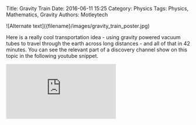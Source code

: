 Title: Gravity Train
Date: 2016-06-11 15:25
Category: Physics
Tags: Physics, Mathematics, Gravity
Authors: Motleytech

<span class="img-width-400">
![Alternate text]({filename}/images/gravity_train_poster.jpg)
</span>

Here is a really cool transportation idea - using gravity powered vacuum tubes to travel through the earth across long distances - and all of that in 42 minutes. You can see the relevant part of a discovery channel show on this topic in the following youtube snippet.

<div class="youtube youtube-16x9-640">
  <iframe src="https://www.youtube.com/embed/EapvQ3ALYJY" allowfullscreen seamless frameBorder="0"></iframe>
</div>
